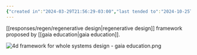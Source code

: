 ```yaml
---
{"created in":"2024-03-29T21:56:29-03:00","last tended to":"2024-10-25T13:36:10-03:00","tags":["framework","regeneration","design"],"dg-publish":true,"permalink":"/models-and-frameworks/design/4d-whole-systems-design-framework/","dgPassFrontmatter":true,"created":"2024-03-29T21:56:29.282-03:00","updated":"2024-10-25T13:36:11.984-03:00"}
---
```


[[responses/regen/regenerative design\|regenerative design]] framework proposed by [[gaia education\|gaia education]].

![4d framework for whole systems design - gaia education.png](/img/user/images/models%20&%20frameworks/4d%20framework%20for%20whole%20systems%20design%20-%20gaia%20education.png)